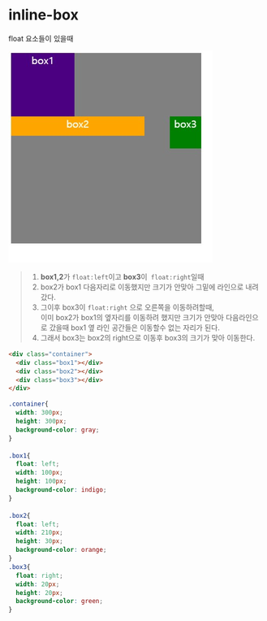inline-box
===
float 요소들이 있을때

![inline-box](../Images/inline-box.jpg)

> 1. **box1,2**가 `float:left`이고 **box3**이` float:right`일때<br>
> 2. box2가 box1 다음자리로 이동했지만 크기가 안맞아 그밑에 라인으로 내려갔다.
> 3. 그이후 box3이 `float:right` 으로 오른쪽을 이동하려할때,<br> 이미 box2가 box1의 옆자리를 이동하려 했지만 크기가 안맞아 다음라인으로 갔을때 box1 옆 라인 공간들은 이동할수 없는 자리가 된다.
> 4. 그래서 box3는 box2의 right으로 이동후 box3의 크기가 맞아 이동한다.


```html
<div class="container">
  <div class="box1"></div>
  <div class="box2"></div>
  <div class="box3"></div>
</div>
```

```css
.container{
  width: 300px;
  height: 300px;
  background-color: gray;
}

.box1{
  float: left;
  width: 100px;
  height: 100px;
  background-color: indigo;
}

.box2{
  float: left;
  width: 210px;
  height: 30px;
  background-color: orange;
}
.box3{
  float: right;
  width: 20px;
  height: 20px;
  background-color: green;
}
```
